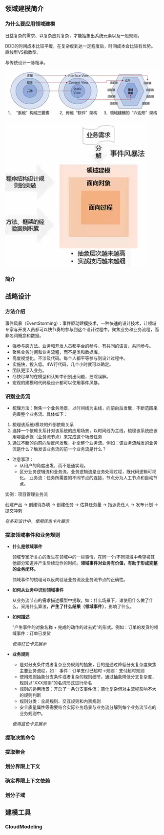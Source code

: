 ## 领域建模简介

### 为什么要应用领域建模

日益复杂的需求、以复杂应对复杂，才能抽象出系统元素以及一般规则。

DDD的时间成本比较平缓，在复杂度到达一定程度后，时间成本会比较有优势。直线型VS指数型。

与传统设计一脉相承。

![](imageDDD/image-20210712153238563.png)

![image-20210712153733026](imageDDD/image-20210712153733026.png)





### 简介

## 战略设计

### 方法介绍

事件风暴（EventStorming）：事件驱动建模技术，一种快速的设计技术，让领域专家与开发人员都可以快节奏的参与到这个设计过程中。聚焦业务和业务流程，而非名词概念和数据。

- 强参与感方法。业务和开发人员都平台的参与，有共同的语言，共同参与。
- 聚焦业务时间和业务流程，而不是类和数据库。
- 高度视觉化，不涉及代码。每个人都平等参与到设计过程中。
- 实施快，投入低。4W行代码，几个小时就可以确定。
- 团队更深入业务。
- 尽快尽早的在模型和认知中识别出问题，扫除误解。
- 宏观的建模和代码级设计都可以使用事件风暴。

### 识别业务流

- 梳理方法：聚焦一个业务场景，以时间线为主线，向前向后发散，不断范围来完善整个业务流。具体如下：

1. 梳理该系统/模块的外部依赖关系
2. 选择一个依赖关系针对该系统的应用场景，以时间线为主线，梳理该系统应该用哪些步骤（业务流节点）来完成这个场景任务
3. 通过不断的向前向后反问发散，补全整个业务流。例如：该业务流触发的业务流是什么？触发该业务流的前一个业务流是什么？

- 注意事项：
  - 从用户的角度出发，而不是通实现。
  - 区分业务逻辑流和业务流。业务逻辑流是业务处理过程，既代码逻辑可视化。 业务流：任务所需要的不同节点的连接，节点分为人工节点和自动节点。

实例：项目管理业务流

创建产品 -> 创建待办项 -> 创建任务 -> 估算任务量 -> 指派责任人 -> 发布计划 -> 提交冲刺

*在多彩设计中，使用灰色卡片展示*

### 提取领域事件和业务规则

- **什么是领域事件**

  领域专家所关心的发生在领域中的一些事情，在同一个/不同领域中希望被其他部分知道并产生后续动作的时间。**领域事件对业务有价值，有助于形成完整的业务闭环。**

  领域事件的梳理可以反向验证业务流及业务流节点的正确性。

- **如何从业务中识别领域事件**

  从业务流节点的需求描述模型中提取，如：什么场景下，谁使用什么做了什么，采用什么算法，**产生了什么结果（领域事件）**，影响了什么。

- **如何描述**

  “产生事件的对象名称 + 完成的动作的过去式”的形式。例如：订单的发货的领域事件：订单已发货

  *使用红色卡变展示*

- **业务规则**

  - 是对分支条件或者复杂业务规则的抽象，目的是通过降低分支复杂度聚焦主要业务流程，如： 事件：订单支付已超时->规则：支付超时规则
  - 使用规则抽象分支条件或者复杂的规则细节，通过抽象降低分支复杂度，规则以“XXX规则”的名词形式进行命名
  - 规则的适用场景：开启了一条分支事件流；简化复杂但对主流程影响不大的规则判断
  - 规则分类：全局规则、交互规则和内禀规则
  - 安全质量属性等需要结合实际业务场景与业务流分解到每个业务流节点的业务规则中。

  *使用蓝色卡变展示*

### 提取决策命令

### 提取聚合

### 划分界限上下文

### 确定界限上下文依赖

### 划分子域

## 建模工具

### CloudModeling

